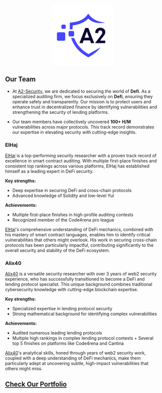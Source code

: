 <p align="center">
  <img src="../A2.png" alt="A2 Security Logo" width="200"/>
</p>

## Our Team

- At [A2-Security](https://a2sec.io), we are dedicated to securing the world of **Defi**. As a specialized auditing firm, we focus exclusively on **Defi**, ensuring they operate safely and transparently. Our mission is to protect users and enhance trust in decentralized finance  by identifying vulnerabilities and strengthening the security of lending platforms.

- Our team members have collectively uncovered **100+ H/M** vulnerabilities across major protocols. This track record demonstrates our expertise in elevating security with cutting-edge insights.

### ElHaj

[ElHaj](https://x.com/el_hajin) is a top-performing security researcher with a proven track record of excellence in smart contract auditing. With multiple first-place finishes and consistent top rankings across various platforms, ElHaj has established himself as a leading expert in DeFi security.

**Key strengths:**
- Deep expertise in securing DeFi and cross-chain protocols
- Advanced knowledge of Solidity and low-level Yul

**Achievements:**
- Multiple first-place finishes in high-profile auditing contests
- Recognized member of the Code4rena pro league

[ElHaj](https://x.com/el_hajin)'s comprehensive understanding of DeFi mechanics, combined with his mastery of smart contract languages, enables him to identify critical vulnerabilities that others might overlook. His work in securing cross-chain protocols has been particularly impactful, contributing significantly to the overall security and stability of the DeFi ecosystem.

### Alix40

[Alix40](https://x.com/AliX__40) is a versatile security researcher with over 3 years of web2 security experience, who has successfully transitioned to become a DeFi and lending protocol specialist. This unique background combines traditional cybersecurity knowledge with cutting-edge blockchain expertise.

**Key strengths:**
- Specialized expertise in lending protocol security
- Strong mathematical background for identifying complex vulnerabilities

**Achievements:**
- Audited numerous leading lending protocols
- Multiple high rankings in complex lending protocol contests + Several top 5 finishes on platforms like Code4rena and Cantina

[Alix40](https://x.com/AliX__40)'s analytical skills, honed through years of web2 security work, coupled with a deep understanding of DeFi mechanics, make them particularly adept at uncovering subtle, high-impact vulnerabilities that others might miss. 


## [Check Our Portfolio](https://github.com/A2-Security/.github) 
